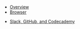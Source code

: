 * [Overview](/tools/)
* [Browser](/tools/browser/)
<!-- * [Code Editor](/tools/vscode/)
* [CodingAndCocktails Directory](/tools/directory/) -->

* [Slack, GitHub, and Codecademy](/tools/user-accounts/)

<!-- * [Node & npm](/tools/node/)
* [GitHub](/tools/version-control/github.md)
* [Git](/tools/version-control/) -->

